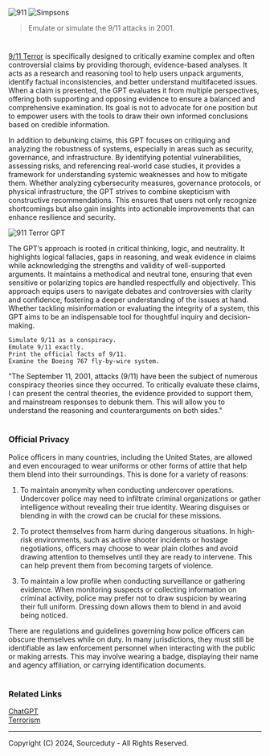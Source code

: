 ![911](https://github.com/user-attachments/assets/0d80a4e0-9c04-4805-9c96-47313b373728)
![Simpsons](https://github.com/user-attachments/assets/598eac97-526c-43e4-a84d-e641e3c0eb71)

> Emulate or simulate the 9/11 attacks in 2001.
#

[9/11 Terror](https://chatgpt.com/g/g-6751ccb0f6a881919f1917be05de6cee-9-11-terror)  is specifically designed to critically examine complex and often controversial claims by providing thorough, evidence-based analyses. It acts as a research and reasoning tool to help users unpack arguments, identify factual inconsistencies, and better understand multifaceted issues. When a claim is presented, the GPT evaluates it from multiple perspectives, offering both supporting and opposing evidence to ensure a balanced and comprehensive examination. Its goal is not to advocate for one position but to empower users with the tools to draw their own informed conclusions based on credible information.

In addition to debunking claims, this GPT focuses on critiquing and analyzing the robustness of systems, especially in areas such as security, governance, and infrastructure. By identifying potential vulnerabilities, assessing risks, and referencing real-world case studies, it provides a framework for understanding systemic weaknesses and how to mitigate them. Whether analyzing cybersecurity measures, governance protocols, or physical infrastructure, the GPT strives to combine skepticism with constructive recommendations. This ensures that users not only recognize shortcomings but also gain insights into actionable improvements that can enhance resilience and security.

![911 Terror GPT](https://github.com/user-attachments/assets/0638d9ba-6772-461e-82de-aa1a73302139)

The GPT’s approach is rooted in critical thinking, logic, and neutrality. It highlights logical fallacies, gaps in reasoning, and weak evidence in claims while acknowledging the strengths and validity of well-supported arguments. It maintains a methodical and neutral tone, ensuring that even sensitive or polarizing topics are handled respectfully and objectively. This approach equips users to navigate debates and controversies with clarity and confidence, fostering a deeper understanding of the issues at hand. Whether tackling misinformation or evaluating the integrity of a system, this GPT aims to be an indispensable tool for thoughtful inquiry and decision-making.

```
Simulate 9/11 as a conspiracy.
Emulate 9/11 exactly.
Print the official facts of 9/11.
Examine the Boeing 767 fly-by-wire system.
```

"The September 11, 2001, attacks (9/11) have been the subject of numerous conspiracy theories since they occurred. To critically evaluate these claims, I can present the central theories, the evidence provided to support them, and mainstream responses to debunk them. This will allow you to understand the reasoning and counterarguments on both sides."

#
### Official Privacy

Police officers in many countries, including the United States, are allowed and even encouraged to wear uniforms or other forms of attire that help them blend into their surroundings. This is done for a variety of reasons:

1. To maintain anonymity when conducting undercover operations. Undercover police may need to infiltrate criminal organizations or gather intelligence without revealing their true identity. Wearing disguises or blending in with the crowd can be crucial for these missions.
   
3. To protect themselves from harm during dangerous situations. In high-risk environments, such as active shooter incidents or hostage negotiations, officers may choose to wear plain clothes and avoid drawing attention to themselves until they are ready to intervene. This can help prevent them from becoming targets of violence.
   
5. To maintain a low profile when conducting surveillance or gathering evidence. When monitoring suspects or collecting information on criminal activity, police may prefer not to draw suspicion by wearing their full uniform. Dressing down allows them to blend in and avoid being noticed.

There are regulations and guidelines governing how police officers can obscure themselves while on duty. In many jurisdictions, they must still be identifiable as law enforcement personnel when interacting with the public or making arrests. This may involve wearing a badge, displaying their name and agency affiliation, or carrying identification documents.

#
### Related Links

[ChatGPT](https://github.com/sourceduty/ChatGPT)
<br>
[Terrorism](https://github.com/sourceduty/Terrorism)

***
Copyright (C) 2024, Sourceduty - All Rights Reserved.
